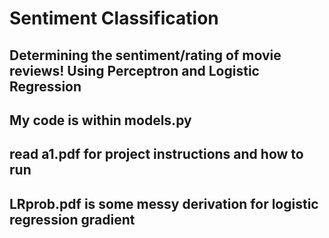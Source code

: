 # Sentiment Classification
## Determining the sentiment/rating of movie reviews! Using Perceptron and Logistic Regression

## My code is within models.py

## read a1.pdf for project instructions and how to run

## LRprob.pdf is some messy derivation for logistic regression gradient